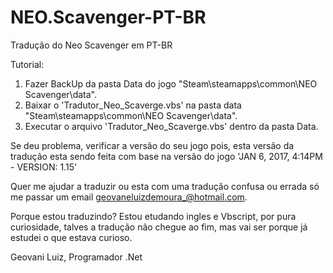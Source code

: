 # NEO.Scavenger-PT-BR

Tradução do Neo Scavenger em PT-BR

Tutorial: 

1) Fazer BackUp da pasta Data do jogo "Steam\steamapps\common\NEO Scavenger\data".
2) Baixar o 'Tradutor_Neo_Scaverge.vbs' na pasta data "Steam\steamapps\common\NEO Scavenger\data".
3) Executar o arquivo 'Tradutor_Neo_Scaverge.vbs' dentro da pasta Data.

Se deu problema, verificar a versão do seu jogo pois, esta versão da tradução esta sendo feita com base na versão do jogo 'JAN 6, 2017, 4:14PM - VERSION: 1.15'

Quer me ajudar a traduzir ou esta com uma tradução confusa ou errada só me passar um email geovaneluizdemoura_@hotmail.com.

Porque estou traduzindo?
Estou etudando ingles e Vbscript, por pura curiosidade, talves a tradução não chegue ao fim, mas vai ser porque já estudei o que estava curioso.

Geovani Luiz, Programador .Net
